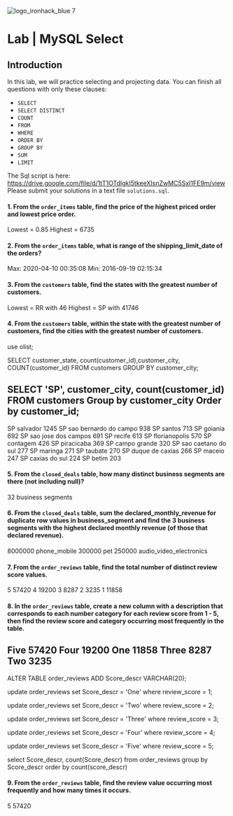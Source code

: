 ![logo_ironhack_blue 7](https://user-images.githubusercontent.com/23629340/40541063-a07a0a8a-601a-11e8-91b5-2f13e4e6b441.png)
# Lab | MySQL Select

## Introduction

 In this lab, we will practice selecting and projecting data. You can finish all questions with only these clauses:
- `SELECT`
- `SELECT DISTINCT`
- `COUNT`
- `FROM`
- `WHERE`
- `ORDER BY`
- `GROUP BY`
- `SUM`
- `LIMIT`

The Sql script is here: https://drive.google.com/file/d/1tT1OTdIgkI5tkeeXIsnZwMC5SxI1FE9m/view
Please submit your solutions in a text file `solutions.sql`.

#### 1. From the `order_items` table, find the price of the highest priced order and lowest price order.

Lowest = 0.85
Highest = 6735

#### 2. From the `order_items` table, what is range of the shipping_limit_date of the orders?

Max: 2020-04-10 00:35:08
Min: 2016-09-19 02:15:34

#### 3. From the `customers` table, find the states with the greatest number of customers.

Lowest = RR with 46
Highest = SP with 41746

#### 4. From the `customers` table, within the state with the greatest number of customers, find the cities with the greatest number of customers.

use olist;

SELECT customer_state, count(customer_id),customer_city, COUNT(customer_id)
FROM customers
GROUP BY customer_city;

SELECT 'SP', customer_city, count(customer_id)
FROM customers
Group by customer_city
Order by customer_id;
----------------

SP	salvador	1245
SP	sao bernardo do campo	938
SP	santos	713
SP	goiania	692
SP	sao jose dos campos	691
SP	recife	613
SP	florianopolis	570
SP	contagem	426
SP	piracicaba	369
SP	campo grande	320
SP	sao caetano do sul	277
SP	maringa	271
SP	taubate	270
SP	duque de caxias	266
SP	maceio	247
SP	caxias do sul	224
SP	betim	203

#### 5. From the `closed_deals` table, how many distinct business segments are there (not including null)?

32 business segments

#### 6. From the `closed_deals` table, sum the declared_monthly_revenue for duplicate row values in business_segment and find the 3 business segments with the highest declared monthly revenue (of those that declared revenue).

8000000	phone_mobile
300000	pet
250000	audio_video_electronics

#### 7. From the `order_reviews` table, find the total number of distinct review score values.

5	57420
4	19200
3	8287
2	3235
1	11858

#### 8. In the `order_reviews` table, create a new column with a description that corresponds to each number category for each review score from 1 - 5, then find the review score and category occurring most frequently in the table.

Five	57420
Four	19200
One	11858
Three	8287
Two	3235
---------------------
ALTER TABLE order_reviews
ADD Score_descr VARCHAR(20);

update order_reviews
set Score_descr = 'One'
where review_score = 1;

update order_reviews
set Score_descr = 'Two'
where review_score = 2;

update order_reviews
set Score_descr = 'Three'
where review_score = 3;

update order_reviews
set Score_descr = 'Four'
where review_score = 4;

update order_reviews
set Score_descr = 'Five'
where review_score = 5;

select Score_descr, count(Score_descr) from order_reviews
group by Score_descr
order by count(score_descr)


#### 9. From the `order_reviews` table, find the review value occurring most frequently and how many times it occurs.

5	57420
